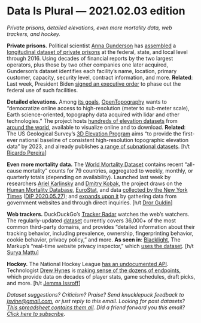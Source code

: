 Data Is Plural — 2021.02.03 edition
===================================

*Private prisons, detailed elevations, even more mortality data, web trackers, and hockey.*


__Private prisons.__ Political scientist [Anna Gunderson](https://www.annagunderson.com/home) has [assembled](https://www.cambridge.org/core/journals/perspectives-on-politics/article/abs/why-do-states-privatize-their-prisons-the-unintended-consequences-of-inmate-litigation/AF814E16A605CA894D558AE72BEF65C9) a [longitudinal dataset of private prisons](https://www.annagunderson.com/data/private-prisons) at the federal, state, and local level through 2016. Using decades of financial reports by the two largest operators, plus those by two other companies one later acquired, Gunderson’s dataset identifies each facility’s name, location, primary customer, capacity, security level, contract information, and more. __Related__: Last week, President Biden [signed an executive order](https://www.whitehouse.gov/briefing-room/presidential-actions/2021/01/26/executive-order-reforming-our-incarceration-system-to-eliminate-the-use-of-privately-operated-criminal-detention-facilities/) to phase out the federal use of such facilities.


__Detailed elevations.__ Among [its goals](https://opentopography.org/about), [OpenTopography](https://opentopography.org/) wants to “democratize online access to high-resolution (meter to sub-meter scale), Earth science-oriented, topography data acquired with lidar and other technologies.” The project hosts [hundreds of elevation datasets](https://portal.opentopography.org/dataCatalog) from [around the world](https://portal.opentopography.org/datasets), available to visualize online and to download. __Related__: The US Geological Survey’s [3D Elevation Program](https://www.usgs.gov/core-science-systems/ngp/3dep/what-is-3dep) aims “to provide the first-ever national baseline of consistent high-resolution topographic elevation data” by 2023, and already publishes [a range of subnational datasets](https://www.usgs.gov/core-science-systems/ngp/3dep/data-tools). [h/t [Ricardo Pereira](https://twitter.com/Olenellus/status/1354562008998440963)]


__Even more mortality data.__ The [World Mortality Dataset](https://github.com/akarlinsky/world_mortality) contains recent “all-cause mortality” counts for 79 countries, aggregated to weekly, monthly, or quarterly totals (depending on availability). Launched last week by researchers [Ariel Karlinsky](https://akarlinsky.github.io/) and [Dmitry Kobak](https://dkobak.github.io/), the project draws on the [Human Mortality Database](https://www.mortality.org/), [EuroStat](https://ec.europa.eu/eurostat/statistics-explained/index.php?title=Weekly_death_statistics&stable), and data [collected by the New York Times](https://github.com/nytimes/covid-19-data/tree/master/excess-deaths) ([DIP 2020.05.27](https://www.data-is-plural.com/archive/2020-05-27-edition)); and [expands upon it](https://www.medrxiv.org/content/10.1101/2021.01.27.21250604v1) by gathering data from government websites and through direct inquiries. [h/t [Dror Guldin](https://www.linkedin.com/in/dror-guldin-903950a8/)]


__Web trackers.__ DuckDuckGo’s [Tracker Radar](https://spreadprivacy.com/duckduckgo-tracker-radar/) watches the web’s watchers. The regularly-updated [dataset](https://github.com/duckduckgo/tracker-radar) currently covers 36,000+ of the most common third-party domains, and provides “detailed information about their tracking behavior, including prevalence, ownership, fingerprinting behavior, cookie behavior, privacy policy,” and more. __As seen in__: [Blacklight](https://themarkup.org/blacklight), The Markup’s “real-time website privacy inspector,” which [uses the dataset](https://themarkup.org/blacklight/2020/09/22/how-we-built-a-real-time-privacy-inspector). [h/t [Surya Mattu](https://twitter.com/suryamattu/status/1308346656899956736)]


__Hockey.__ The National Hockey League [has an undocumented API](https://www.kevinsidwar.com/iot/2017/7/1/the-undocumented-nhl-stats-api). Technologist [Drew Hynes](https://pure-defect.com/about/) is [making sense of the dozens of endpoints](https://gitlab.com/dword4/nhlapi), which provide data on decades of player stats, game schedules, draft picks, and more. [h/t [Jemma Issroff](https://github.com/jemmaissroff/hockey)]


*Dataset suggestions? Criticism? Praise? Send knucklepuck feedback to jsvine@gmail.com, or just reply to this email. Looking for past datasets? [This spreadsheet contains them all](https://docs.google.com/spreadsheets/d/1wZhPLMCHKJvwOkP4juclhjFgqIY8fQFMemwKL2c64vk). Did a friend forward you this email? [Click here to subscribe](https://tinyletter.com/data-is-plural).*
